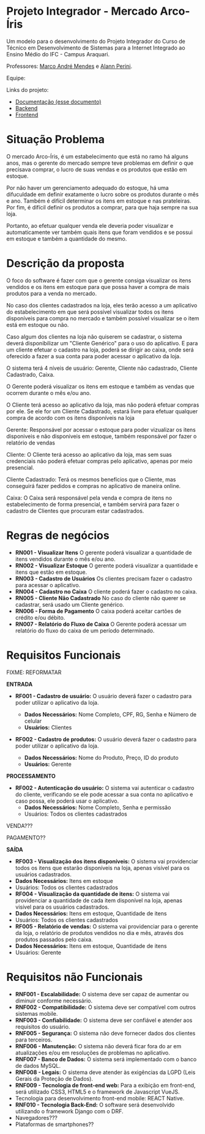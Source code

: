 # Projeto Integrador - Mercado Arco-Íris

Um modelo para o desenvolvimento do Projeto Integrador do Curso de Técnico em Desenvolvimento de Sistemas para a Internet Integrado ao Ensino Médio do IFC - Campus Araquari.

Professores: [Marco André Mendes](github.com/marcoandre) e [Alann Perini](https://github.com/AlannKPerini).


Equipe:

Links do projeto:

-   [Documentação (esse documento)](github.com/marcoandre/pi-modelo)
-   [Backend](github.com/marcoandre/pi-backend)
-   [Frontend](github.com/marcoandre/pi-frontend)


# Situação Problema

O mercado Arco-Íris, é um estabelecimento que está no ramo há alguns anos, mas o gerente do mercado sempre teve problemas em definir o que precisava comprar, o lucro de suas vendas e os produtos que estão em estoque.

Por não haver um gerenciamento adequado do estoque, há uma difuculdade em definir exatamente o lucro sobre os produtos durante o mês e ano. Também é difícil determinar os itens em estoque e nas prateleiras. Por fim, é difícil definir os produtos a comprar, para que haja sempre na sua loja.

Portanto, ao efetuar qualquer venda ele deveria poder visualizar e automaticamente ver também quais itens que foram vendidos e se possui em estoque e também a quantidade do mesmo.

# Descrição da proposta 

O foco do software é fazer com que o gerente consiga visualizar os itens vendidos e os itens em estoque para que possa haver a compra de mais produtos para a venda no mercado.

No caso dos clientes cadastrados na loja, eles terão acesso a um aplicativo do estabelecimento em que será possível visualizar todos os itens disponíveis para compra no mercado e também possível visualizar se o item está em estoque ou não.

Caso algum dos clientes na loja não quiserem se cadastrar, o sistema deverá disponibilizar um "Cliente Genérico" para o uso do aplicativo. E para um cliente efetuar o cadastro na loja, poderá se dirigir ao caixa, onde será oferecido a fazer a sua conta para poder acessar o aplicativo da loja.

O sistema terá 4 níveis de usuário: Gerente, Cliente não cadastrado, Cliente Cadastrado, Caixa.

O Gerente poderá visualizar os itens em estoque e também as vendas que ocorrem durante o mês e/ou ano.

O Cliente terá acesso ao aplicativo da loja, mas não poderá efetuar compras por ele. Se ele for um Cliente Cadastrado, estará livre para efetuar qualquer compra de acordo com os itens disponíveis na loja

  
Gerente: Responsável por acessar o estoque para poder vizualizar os itens disponiveis e não disponiveis em estoque, também responsável por fazer o relatório de vendas

Cliente: O Cliente terá acesso ao aplicativo da loja, mas sem suas credenciais não poderá efetuar compras pelo aplicativo, apenas por meio presencial.

Cliente Cadastrado: Terá os mesmos benefícios que o Cliente, mas conseguirá fazer pedidos e compras no aplicativo de maneira online.

Caixa: O Caixa será responsável pela venda e compra de itens no estabelecimento de forma presencial, e também servirá para fazer o cadastro de Clientes que procuram estar cadastrados.

# Regras de negócios

-   **RN001 - Visualizar Itens** O gerente poderá visualizar a quantidade de itens vendidos durante o mês e/ou ano.
-   **RN002 - Visualizar Estoque** O gerente poderá visualizar a quantidade e itens que estão em estoque.
-   **RN003 - Cadastro de Usuários** Os clientes precisam fazer o cadastro para acessar o aplicativo.
-   **RN004 - Cadastro no Caixa** O cliente poderá fazer o cadastro no caixa.
-   **RN005 - Cliente Não Cadastrado** No caso do cliente não querer se cadastrar, será usado um Cliente genérico.
-   **RN006 - Forma de Pagamento** O caixa poderá aceitar cartões de crédito e/ou débito.
-   **RN007 - Relatório do Fluxo de Caixa** O Gerente poderá acessar um relatório do fluxo do caixa de um período determinado.

# Requisitos Funcionais

FIXME: REFORMATAR

**ENTRADA**

-   **RF001 - Cadastro de usuário:** O usuário deverá fazer o cadastro para poder utilizar o aplicativo da loja. 
    -   **Dados Necessários:** Nome Completo, CPF, RG, Senha e Número de celular
    -   **Usuários:** Clientes

-   **RF002 - Cadastro de produtos:** O usuário deverá fazer o cadastro para poder utilizar o aplicativo da loja. 
    -   **Dados Necessários:** Nome do Produto, Preço, ID do produto
    -   **Usuários:** Gerente

**PROCESSAMENTO**

-   **RF002 - Autenticação do usuário:** O sistema vai autenticar o cadastro do cliente, verificando se ele pode acessar a sua conta no aplicativo e caso possa, ele poderá usar o aplicativo.
    -   **Dados Necessários:** Nome Completo, Senha e permissão
    -   Usuários: Todos os clientes cadastrados

VENDA???

PAGAMENTO??

**SAÍDA**

-   **RF003 - Visualização dos itens disponíveis:** O sistema vai providenciar todos os itens que estarão disponíveis na loja, apenas visível para os usuários cadastrados.
-   **Dados Necessários:** Itens em estoque
-   Usuários: Todos os clientes cadastrados
-   **RF004 - Visualização da quantidade de itens:** O sistema vai providenciar a quantidade de cada item disponível na loja, apenas visível para os usuários cadastrados.
-   **Dados Necessários:** Itens em estoque, Quantidade de itens
-   Usuários: Todos os clientes cadastrados
-   **RF005 - Relatório de vendas:** O sistema vai providenciar para o gerente da loja, o relatório de produtos vendidos no dia e mês, através dos produtos passados pelo caixa.
-   **Dados Necessários:** Itens em estoque, Quantidade de itens
-   Usuários: Gerente

# Requisitos não Funcionais

-   **RNF001 - Escalabilidade:** O sistema deve ser capaz de aumentar ou diminuir conforme necessário.
-   **RNF002 - Compatibilidade:** O sistema deve ser compatível com outros sistemas mobile.
-   **RNF003 - Confiabilidade:** O sistema deve ser confiável e atender aos requisitos do usuário.
-   **RNF005 - Segurança:** O sistema não deve fornecer dados dos clientes para terceiros.
-   **RNF006 - Manutenção:** O sistema não deverá ficar fora do ar em atualizações e/ou em resoluções de problemas no aplicativo.
-   **RNF007 - Banco de Dados:** O sistema será implementado com o banco de dados MySQL.
-   **RNF008 - Legais:** O sistema deve atender às exigências da LGPD (Leis Gerais da Proteção de Dados).
-   **RNF009 - Tecnologia de front-end web:** Para a exibição em front-end, será utilizado CSS3, HTML5 e o framework de Javascript VueJS.
- Tecnologia para desenvolvimento front-end mobile: REACT Native.
-   **RNF010 - Tecnologia Back-End:** O software será desenvolvido utilizando o framework Django com o DRF.
- Navegadores???
- Plataformas de smartphones??
